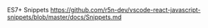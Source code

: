 ES7+ Snippets
https://github.com/r5n-dev/vscode-react-javascript-snippets/blob/master/docs/Snippets.md